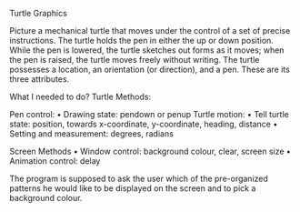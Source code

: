 Turtle Graphics

Picture a mechanical turtle that moves under the control of a set of precise instructions.
The turtle holds the pen in either the up or down position. While the pen is lowered, the turtle sketches out forms as it moves; when the pen is raised, the turtle moves freely without writing. The turtle possesses a location, an orientation (or direction), and a pen. These are its three attributes.

What I needed to do?
Turtle Methods:

Pen control:
• Drawing state: pendown or penup
Turtle motion:
• Tell turtle state: position, towards x-coordinate, y-coordinate, heading, distance
• Setting and measurement: degrees, radians
  
Screen Methods
• Window control: background colour, clear, screen size
• Animation control: delay

The program is supposed to ask the user which of the pre-organized patterns he would like to be displayed on the screen and to pick a background colour.

